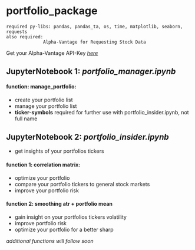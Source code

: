 # portfolio_package
```
required py-libs: pandas, pandas_ta, os, time, matplotlib, seaborn, requests
also required:
              Alpha-Vantage for Requesting Stock Data
```
Get your Alpha-Vantage API-Key _[here](https://www.alphavantage.co/)_


## JupyterNotebook 1: _portfolio_manager.ipynb_
#### function: manage_portfolio:
- create your portfolio list
- manage your portfolio list
- **ticker-symbols** required for further use with portfolio_insider.ipynb, not full name


## JupyterNotebook 2: _portfolio_insider.ipynb_
- get insights of your portfolios tickers
#### function 1: correlation matrix:
- optimize your portfolio
- compare your portfolio tickers to general stock markets
- improve your portfolio risk
#### function 2: smoothing atr + portfolio mean
- gain insight on your portfolios tickers volatility
- improve portfolio risk
- optimize your portfolio for a better sharp


_additional functions will follow soon_
